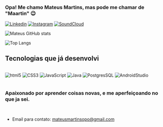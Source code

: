### Opa! Me chamo Mateus Martins, mas pode me chamar de "Maartin" 😉

[![Linkedin](https://img.shields.io/badge/LinkedIn-0077B5?style=for-the-badge&logo=linkedin&logoColor=white)](https://www.linkedin.com/in/mateus-martins-da-silva-379008177/)
[![Instagram](https://img.shields.io/badge/Instagram-E4405F?style=for-the-badge&logo=instagram&logoColor=white)](https://www.instagram.com/maartiyn_/)
[![SoundCloud](https://img.shields.io/badge/SoundCloud-FF3300?style=for-the-badge&logo=soundcloud&logoColor=white)](https://on.soundcloud.com/znps5/)

![Mateus GitHub stats](https://github-readme-stats.vercel.app/api?username=MateusMaartinS&show_icons=false&theme=transparent)

![Top Langs](https://github-readme-stats.vercel.app/api/top-langs/?username=anuraghazra&layout=compact)

## Tecnologias que já desenvolvi

<div style="display: inlike_block"><br/>
    <img aling="center" alt="html5" src="https://img.shields.io/badge/HTML5-E34F26?style=for-the-badge&logo=html5&logoColor=white"/>
    <img aling="center" alt="CSS3" src="https://img.shields.io/badge/CSS3-1572B6?style=for-the-badge&logo=css3&logoColor=white" />
    <img aling="center" alt="JavaScript" src="https://img.shields.io/badge/JavaScript-323330?style=for-the-badge&logo=javascript&logoColor=F7DF1E" />
    <img aling="center" alt="Java" src="https://img.shields.io/badge/Java-ED8B00?style=for-the-badge&logo=openjdk&logoColor=white" />
    <img aling="center" alt="PostgresSQL" src="https://img.shields.io/badge/PostgreSQL-316192?style=for-the-badge&logo=postgresql&logoColor=white" />
    <img aling="center" alt="AndroidStudio" src="https://img.shields.io/badge/Android_Studio-3DDC84?style=for-the-badge&logo=android-studio&logoColor=white" />
</div><br/>

### Apaixonado por aprender coisas novas, e me aperfeiçoando no que ja sei. 

<br/>

- Email para contato: mateusmartinsopo@gmail.com
